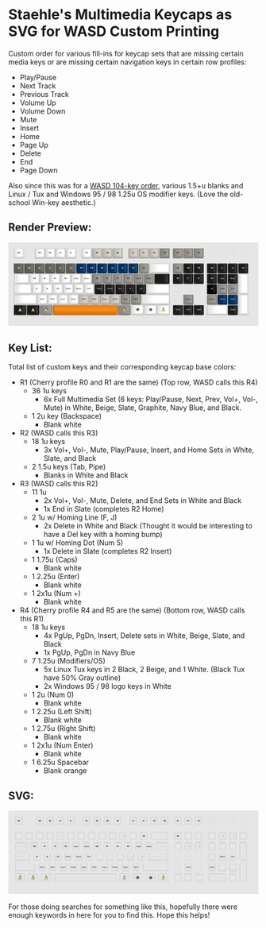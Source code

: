 # Staehle's Multimedia Keycaps as SVG for WASD Custom Printing

Custom order for various fill-ins for keycap sets that are missing certain media keys or are missing certain navigation keys in certain row profiles:
 * Play/Pause
 * Next Track
 * Previous Track
 * Volume Up
 * Volume Down
 * Mute
 * Insert
 * Home
 * Page Up
 * Delete
 * End
 * Page Down

Also since this was for a [WASD 104-key order](https://www.wasdkeyboards.com/104-key-custom-cherry-mx-keycap-set.html), various 1.5+u blanks and Linux / Tux and Windows 95 / 98 1.25u OS modifier keys. (Love the old-school Win-key aesthetic.)

## Render Preview:

![Render Preview](wasd-inkscape-104-mediaset.png)

## Key List:

Total list of custom keys and their corresponding keycap base colors:
 * R1 (Cherry profile R0 and R1 are the same) (Top row, WASD calls this R4)
   * 36 1u keys
     * 6x Full Multimedia Set (6 keys: Play/Pause, Next, Prev, Vol+, Vol-, Mute) in White, Beige, Slate, Graphite, Navy Blue, and Black.
   * 1 2u key (Backspace)
     * Blank white
 * R2 (WASD calls this R3)
   * 18 1u keys
     * 3x Vol+, Vol-, Mute, Play/Pause, Insert, and Home Sets in White, Slate, and Black
   * 2 1.5u keys (Tab, Pipe)
     * Blanks in White and Black
 * R3 (WASD calls this R2)
   * 11 1u
     * 2x Vol+, Vol-, Mute, Delete, and End Sets in White and Black
     * 1x End in Slate (completes R2 Home)
   * 2 1u w/ Homing Line (F, J)
     * 2x Delete in White and Black (Thought it would be interesting to have a Del key with a homing bump)
   * 1 1u w/ Homing Dot (Num 5)
     * 1x Delete in Slate (completes R2 Insert)
   * 1 1.75u (Caps)
     * Blank white
   * 1 2.25u (Enter)
     * Blank white
   * 1 2x1u (Num +)
     * Blank white
 * R4 (Cherry profile R4 and R5 are the same) (Bottom row, WASD calls this R1)
   * 18 1u keys
     * 4x PgUp, PgDn, Insert, Delete sets in White, Beige, Slate, and Black
     * 1x PgUp, PgDn in Navy Blue
   * 7 1.25u (Modifiers/OS)
     * 5x Linux Tux keys in 2 Black, 2 Beige, and 1 White. (Black Tux have 50% Gray outline)
     * 2x Windows 95 / 98 logo keys in White
   * 1 2u (Num 0)
     * Blank white
   * 1 2.25u (Left Shift)
     * Blank white
   * 1 2.75u (Right Shift)
     * Blank white
   * 1 2x1u (Num Enter)
     * Blank white
   * 1 6.25u Spacebar
     * Blank orange
   

## SVG:

![SVG](wasd-inkscape-104-mediaset.svg)

For those doing searches for something like this, hopefully there were enough keywords in here for you to find this. Hope this helps!


